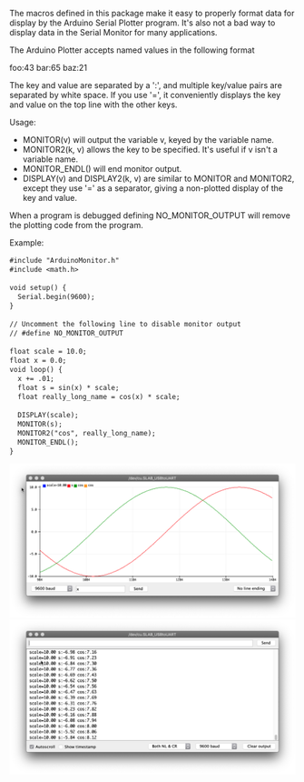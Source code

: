 The macros defined in this package make it easy to properly format
data for display by the Arduino Serial Plotter program.  It's also not a bad
way to display data in the Serial Monitor for many applications.

The Arduino Plotter accepts named values in the following format

foo:43 bar:65 baz:21

The key and value are separated by a ':', and multiple key/value pairs
are separated by white space.  If you use '=', it conveniently displays
the key and value on the top line with the other keys.

Usage:

- MONITOR(v) will output the variable v, keyed by the variable name.
- MONITOR2(k, v) allows the key to be specified.  It's useful if v isn't
  a variable name.
- MONITOR\_ENDL() will end monitor output.
- DISPLAY(v) and DISPLAY2(k, v) are similar to MONITOR and MONITOR2,
  except they use '=' as a separator, giving a non-plotted display of
  the key and value.

When a program is debugged defining NO\_MONITOR\_OUTPUT will remove the
plotting code from the program.

Example:

    #include "ArduinoMonitor.h"
    #include <math.h>

    void setup() {
      Serial.begin(9600);
    }

    // Uncomment the following line to disable monitor output
    // #define NO_MONITOR_OUTPUT

    float scale = 10.0;
    float x = 0.0;
    void loop() {
      x += .01;
      float s = sin(x) * scale;
      float really_long_name = cos(x) * scale;

      DISPLAY(scale);
      MONITOR(s);
      MONITOR2("cos", really_long_name);
      MONITOR_ENDL();
    }

![plotter screenshot](plotter-screenshot.png)
![monitor screenshot](monitor-screenshot.png)

